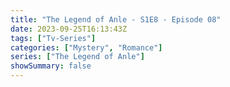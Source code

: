 ```yaml
---
title: "The Legend of Anle - S1E8 - Episode 08"
date: 2023-09-25T16:13:43Z
tags: ["Tv-Series"]
categories: ["Mystery", "Romance"]
series: ["The Legend of Anle"]
showSummary: false
---
```


  <mux-player stream-type="on-demand"
  src="https://kp3d-my.sharepoint.com/personal/ryoo_kp3d_onmicrosoft_com/_layouts/15/download.aspx?share=ET5bxIITLKBFpFqoLb_QiZEBU-m7QMFsGfntWrhwzy1o3Q" metadata-video-title="The Legend of Anle - S1E8 - Episode 08" prefer-playback="mse" controls>
  </mux-player>
  
  
  <script src="https://cdn.jsdelivr.net/npm/@mux/mux-player"></script>
   <script id="i3ZXgI43VtN00mrqXZ2ZOOQB00ulcrvxLNDqdIgtw9tYs" type="application/ld+json">
  
 {
  "@context": "https://schema.org/",
  "@type": "VideoObject",
  "name": "The Legend of Anle - S1E8 - Episode 08",
  "contentUrl": "https://stream.mux.com/i3ZXgI43VtN00mrqXZ2ZOOQB00ulcrvxLNDqdIgtw9tYs.m3u8",
  "thumbnailUrl": "https://www.themoviedb.org/t/p/original/7RXAXlmPqCY88xRjNQ88vhAF9GU.jpg?width=314&fit_mode=preserve&time=25",
  "uploadDate": "2023-09-25T16:13:43Z",
}

</script>
